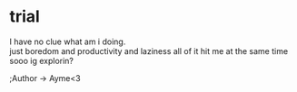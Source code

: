 # trial

I have no clue what am i doing.<br> just boredom and productivity and laziness all of it hit me at the same time sooo ig explorin?

;Author -> Ayme<3

